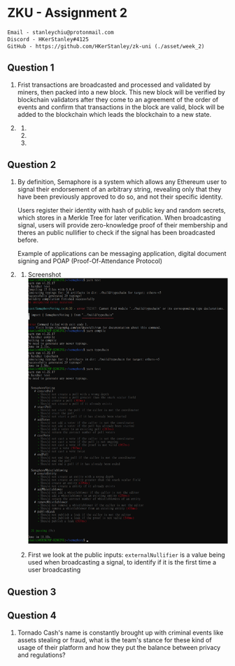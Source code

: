 # ZKU - Assignment 2

    Email - stanleychiu@protonmail.com
    Discord - HKerStanley#4125
    GitHub - https://github.com/HKerStanley/zk-uni (./asset/week_2)

## Question 1

1. Frist transactions are broadcasted and processed and validated by miners, then packed into a new block. This new block will be verified by blockchain validators after they come to an agreement of the order of events and confirm that transactions in the block are valid, block will be added to the blockchain which leads the blockchain to a new state.

2. 1.
   2.
   3.

## Question 2

1.  By definition, Semaphore is a system which allows any Ethereum user to signal their endorsement of an arbitrary string, revealing only that they have been previously approved to do so, and not their specific identity.

    Users register their identity with hash of public key and random secrets, which stores in a Merkle Tree for later verification. When broadcasting signal, users will provide zero-knowledge proof of their membership and theres an public nullifier to check if the signal has been broadcasted before.

    Example of applications can be messaging application, digital document signing and POAP (Proof-Of-Attendance Protocol)

2.  1.  Screenshot
        ![Alt text](screenshot_q2_2_1.png "Q2 Part 2 Task 1")

    2.  First we look at the public inputs: `externalNullifier` is a value being used when broadcasting a signal, to identify if it is the first time a user broadcasting

## Question 3

## Question 4

1. Tornado Cash's name is constantly brought up with criminal events like assets stealing or fraud, what is the team's stance for these kind of usage of their platform and how they put the balance between privacy and regulations?
